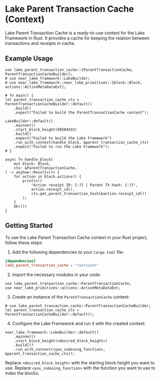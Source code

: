 # Lake Parent Transaction Cache (Context)

Lake Parent Transaction Cache is a ready-to-use context for the Lake Framework in Rust. It provides a cache for keeping the relation between transactions and receipts in cache.

## Example Usage

```no_run
use lake_parent_transaction_cache::{ParentTransactionCache, ParentTransactionCacheBuilder};
# use near_lake_framework::LakeBuilder;
# use near_lake_framework::near_lake_primitives::{block::Block, actions::ActionMetaDataExt};

# fn main() {
let parent_transaction_cache_ctx = ParentTransactionCacheBuilder::default()
    .build()
    .expect("Failed to build the ParentTransactionCache context");

LakeBuilder::default()
    .mainnet()
    .start_block_height(80504433)
    .build()
    .expect("Failed to build the Lake Framework")
    .run_with_context(handle_block, &parent_transaction_cache_ctx)
    .expect("Failed to run the Lake Framework");
# }

async fn handle_block(
    mut block: Block,
    ctx: &ParentTransactionCache,
) -> anyhow::Result<()> {
    for action in block.actions() {
        println!(
            "Action receipt ID: {:?} | Parent TX hash: {:?}",
            action.receipt_id(),
            ctx.get_parent_transaction_hash(&action.receipt_id())
        );
    }
    Ok(())
}
```

## Getting Started

To use the Lake Parent Transaction Cache context in your Rust project, follow these steps:

1. Add the following dependencies to your `Cargo.toml` file:

```toml
[dependencies]
lake_parent_transaction_cache = "<version>"
```

2. Import the necessary modules in your code:

```ignore
use lake_parent_transaction_cache::ParentTransactionCache;
use near_lake_primitives::actions::ActionMetaDataExt;
```

3. Create an instance of the `ParentTransactionCache` context:

```no_run
# use lake_parent_transaction_cache::ParentTransactionCacheBuilder;
let parent_transaction_cache_ctx = ParentTransactionCacheBuilder::default();
```

4. Configure the Lake Framework and run it with the created context:

```ignore
near_lake_framework::LakeBuilder::default()
    .mainnet()
    .start_block_height(<desired_block_height>)
    .build()?
    .run_with_context(<you_indexing_function>, &parent_transaction_cache_ctx)?;
```

Replace `<desired_block_height>` with the starting block height you want to use. Replace `<you_indexing_function>` with the function you want to use to index the blocks.
